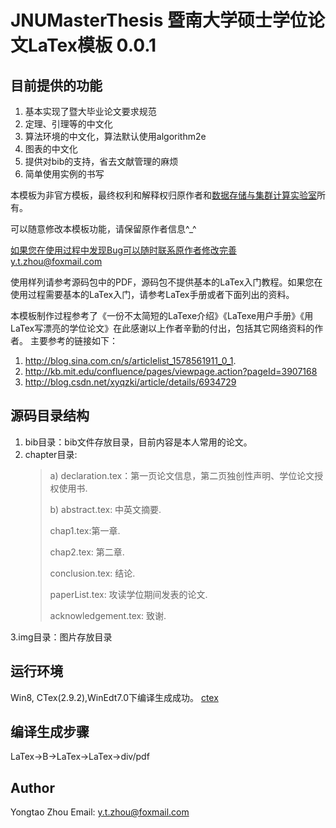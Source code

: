 JNUMasterThesis 暨南大学硕士学位论文LaTex模板 0.0.1
==============================
目前提供的功能
--------------------------------------------
1. 基本实现了暨大毕业论文要求规范
2. 定理、引理等的中文化
4. 算法环境的中文化，算法默认使用algorithm2e
5. 图表的中文化
6. 提供对bib的支持，省去文献管理的麻烦
7. 简单使用实例的书写

本模板为非官方模板，最终权利和解释权归原作者和[数据存储与集群计算实验室](http://dsc.jnu.edu.cn)所有。

可以随意修改本模板功能，请保留原作者信息^_^

如果您在使用过程中发现Bug可以随时联系原作者修改完善y.t.zhou@foxmail.com

使用样列请参考源码包中的PDF，源码包不提供基本的LaTex入门教程。如果您在使用过程需要基本的LaTex入门，请参考LaTex手册或者下面列出的资料。

本模板制作过程参考了《一份不太简短的LaTexe介绍》《LaTexe用户手册》《用LaTex写漂亮的学位论文》在此感谢以上作者辛勤的付出，包括其它网络资料的作者。
主要参考的链接如下：
1. http://blog.sina.com.cn/s/articlelist_1578561911_0_1.
2. http://kb.mit.edu/confluence/pages/viewpage.action?pageId=3907168
3. http://blog.csdn.net/xyqzki/article/details/6934729

源码目录结构
--------------------------------------------------------
1. bib目录：bib文件存放目录，目前内容是本人常用的论文。
2. chapter目录:
    > a) declaration.tex：第一页论文信息，第二页独创性声明、学位论文授权使用书.
    >
    > b) abstract.tex: 中英文摘要.
    >
    > chap1.tex:第一章.
    >
    > chap2.tex: 第二章.
    >
    > conclusion.tex: 结论.
    >
    > paperList.tex: 攻读学位期间发表的论文.
    >
    > acknowledgement.tex: 致谢.

3.img目录：图片存放目录

运行环境
---------------------------
Win8, CTex(2.9.2),WinEdt7.0下编译生成成功。
[ctex](http://www.ctex.org/HomePage)

编译生成步骤
----------------------------------------
LaTex->B->LaTex->LaTex->div/pdf

Author
-----------------------------------
Yongtao Zhou
Email: y.t.zhou@foxmail.com
